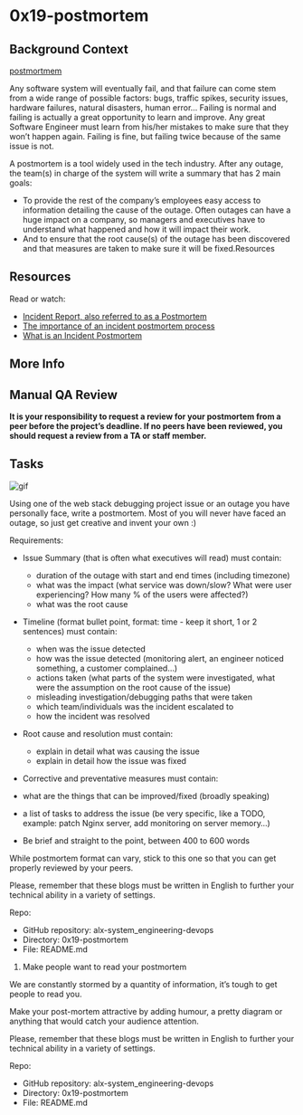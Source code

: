 # 0x19-postmortem

## Background Context

[postmortmem](https://www.youtube.com/watch?v=rp5cVMNmbro&feature=youtu.be)

Any software system will eventually fail, and that failure can come stem from a wide range of possible factors: bugs, traffic spikes, security issues, hardware failures, natural disasters, human error… Failing is normal and failing is actually a great opportunity to learn and improve. Any great Software Engineer must learn from his/her mistakes to make sure that they won’t happen again. Failing is fine, but failing twice because of the same issue is not.

A postmortem is a tool widely used in the tech industry. After any outage, the team(s) in charge of the system will write a summary that has 2 main goals:

+ To provide the rest of the company’s employees easy access to information detailing the cause of the outage. Often outages can have a huge impact on a company, so managers and executives have to understand what happened and how it will impact their work.
+ And to ensure that the root cause(s) of the outage has been discovered and that measures are taken to make sure it will be fixed.Resources

## Resources

Read or watch:

+ [Incident Report, also referred to as a Postmortem](https://sysadmincasts.com/episodes/20-how-to-write-an-incident-report-postmortem)
+ [The importance of an incident postmortem process](https://www.atlassian.com/incident-management/postmortem)
+ [What is an Incident Postmortem](https://www.pagerduty.com/resources/digital-operations/learn/incident-postmortem)

## More Info

## Manual QA Review

**It is your responsibility to request a review for your postmortem from a peer before the project’s deadline. If no peers have been reviewed, you should request a review from a TA or staff member.**

## Tasks

![gif]()

Using one of the web stack debugging project issue or an outage you have personally face, write a postmortem. Most of you will never have faced an outage, so just get creative and invent your own :)

Requirements:

+ Issue Summary (that is often what executives will read) must contain:
  + duration of the outage with start and end times (including timezone)
  + what was the impact (what service was down/slow? What were user experiencing? How many % of the users were affected?)
  + what was the root cause
+ Timeline (format bullet point, format: time - keep it short, 1 or 2 sentences) must contain:

  + when was the issue detected
  + how was the issue detected (monitoring alert, an engineer noticed something, a customer complained…)
  + actions taken (what parts of the system were investigated, what were the assumption on the root cause of the issue)
  + misleading investigation/debugging paths that were taken
  + which team/individuals was the incident escalated to
  + how the incident was resolved
+ Root cause and resolution must contain:

  + explain in detail what was causing the issue
  + explain in detail how the issue was fixed
+ Corrective and preventative measures must contain:

+ what are the things that can be improved/fixed (broadly speaking)
+ a list of tasks to address the issue (be very specific, like a TODO, example: patch Nginx server, add monitoring on server memory…)
+ Be brief and straight to the point, between 400 to 600 words

While postmortem format can vary, stick to this one so that you can get properly reviewed by your peers.

Please, remember that these blogs must be written in English to further your technical ability in a variety of settings.

Repo:

+ GitHub repository: alx-system_engineering-devops
+ Directory: 0x19-postmortem
+ File: README.md

1. Make people want to read your postmortem

We are constantly stormed by a quantity of information, it’s tough to get people to read you.

Make your post-mortem attractive by adding humour, a pretty diagram or anything that would catch your audience attention.

Please, remember that these blogs must be written in English to further your technical ability in a variety of settings.

Repo:

+ GitHub repository: alx-system_engineering-devops
+ Directory: 0x19-postmortem
+ File: README.md
